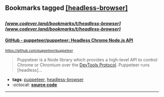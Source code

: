 ## Bookmarks tagged [[headless-browser]](https://www.codever.land/search?q=[headless-browser])

_<sup><sup>[www.codever.land/bookmarks/t/headless-browser](www.codever.land/bookmarks/t/headless-browser)</sup></sup>_
---
#### [GitHub - puppeteer/puppeteer: Headless Chrome Node.js API](https://github.com/puppeteer/puppeteer)
_<sup>https://github.com/puppeteer/puppeteer</sup>_

> Puppeteer is a Node library which provides a high-level API to control Chrome or Chromium over the [DevTools Protocol](https://chromedevtools.github.io/devtools-protocol/). Puppeteer runs [headless]...
* **tags**: [puppeteer](../tagged/puppeteer.md), [headless-browser](../tagged/headless-browser.md)
* :octocat: **[source code](https://github.com/puppeteer/puppeteer)**
---
